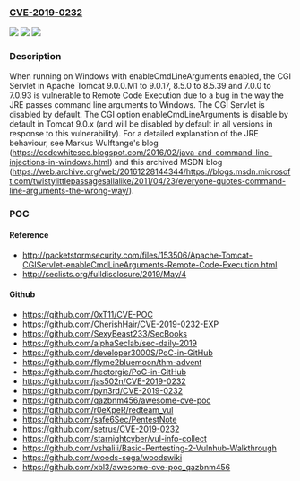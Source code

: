 ### [CVE-2019-0232](https://cve.mitre.org/cgi-bin/cvename.cgi?name=CVE-2019-0232)
![](https://img.shields.io/static/v1?label=Product&message=Tomcat&color=blue)
![](https://img.shields.io/static/v1?label=Version&message=n%2Fa&color=blue)
![](https://img.shields.io/static/v1?label=Vulnerability&message=Remote%20Code%20Execution&color=brighgreen)

### Description

When running on Windows with enableCmdLineArguments enabled, the CGI Servlet in Apache Tomcat 9.0.0.M1 to 9.0.17, 8.5.0 to 8.5.39 and 7.0.0 to 7.0.93 is vulnerable to Remote Code Execution due to a bug in the way the JRE passes command line arguments to Windows. The CGI Servlet is disabled by default. The CGI option enableCmdLineArguments is disable by default in Tomcat 9.0.x (and will be disabled by default in all versions in response to this vulnerability). For a detailed explanation of the JRE behaviour, see Markus Wulftange's blog (https://codewhitesec.blogspot.com/2016/02/java-and-command-line-injections-in-windows.html) and this archived MSDN blog (https://web.archive.org/web/20161228144344/https://blogs.msdn.microsoft.com/twistylittlepassagesallalike/2011/04/23/everyone-quotes-command-line-arguments-the-wrong-way/).

### POC

#### Reference
- http://packetstormsecurity.com/files/153506/Apache-Tomcat-CGIServlet-enableCmdLineArguments-Remote-Code-Execution.html
- http://seclists.org/fulldisclosure/2019/May/4

#### Github
- https://github.com/0xT11/CVE-POC
- https://github.com/CherishHair/CVE-2019-0232-EXP
- https://github.com/SexyBeast233/SecBooks
- https://github.com/alphaSeclab/sec-daily-2019
- https://github.com/developer3000S/PoC-in-GitHub
- https://github.com/flyme2bluemoon/thm-advent
- https://github.com/hectorgie/PoC-in-GitHub
- https://github.com/jas502n/CVE-2019-0232
- https://github.com/pyn3rd/CVE-2019-0232
- https://github.com/qazbnm456/awesome-cve-poc
- https://github.com/r0eXpeR/redteam_vul
- https://github.com/safe6Sec/PentestNote
- https://github.com/setrus/CVE-2019-0232
- https://github.com/starnightcyber/vul-info-collect
- https://github.com/vshaliii/Basic-Pentesting-2-Vulnhub-Walkthrough
- https://github.com/woods-sega/woodswiki
- https://github.com/xbl3/awesome-cve-poc_qazbnm456

